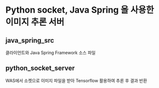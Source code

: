 Python socket, Java Spring 을 사용한 이미지 추론 서버
=====================================================


java_spring_src
---------------
클라이언트와 Java Spring Framework 소스 파일


python_socket_server
--------------------
WAS에서 소켓으로 이미지 파일을 받아 Tensorflow 활용하여 추론 후 결과 반환
